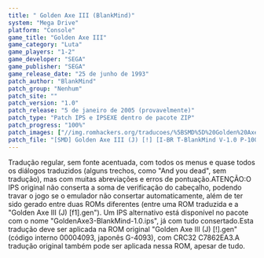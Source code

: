 ```yaml
---
title: " Golden Axe III (BlankMind)"
system: "Mega Drive"
platform: "Console"
game_title: "Golden Axe III"
game_category: "Luta"
game_players: "1-2"
game_developer: "SEGA"
game_publisher: "SEGA"
game_release_date: "25 de junho de 1993"
patch_author: "BlankMind"
patch_group: "Nenhum"
patch_site: ""
patch_version: "1.0"
patch_release: "5 de janeiro de 2005 (provavelmente)"
patch_type: "Patch IPS e IPSEXE dentro de pacote ZIP"
patch_progress: "100%"
patch_images: ["//img.romhackers.org/traducoes/%5BSMD%5D%20Golden%20Axe%20III%20-%20BlankMind%20-%201.png","//img.romhackers.org/traducoes/%5BSMD%5D%20Golden%20Axe%20III%20-%20BlankMind%20-%202.png","//img.romhackers.org/traducoes/%5BSMD%5D%20Golden%20Axe%20III%20-%20BlankMind%20-%203.png"]
patch_file: "[SMD] Golden Axe III (J) [!] [I-BR T-BlankMind V-1.0 P-100% A-2005].zip"
---
```

Tradução regular, sem fonte acentuada, com todos os menus e quase todos os diálogos traduzidos (alguns trechos, como "And you dead", sem tradução), mas com muitas abreviações e erros de pontuação.ATENÇÃO:O IPS original não conserta a soma de verificação do cabeçalho, podendo travar o jogo se o emulador não consertar automaticamente, além de ter sido gerado entre duas ROMs diferentes (entre uma ROM traduzida e a "Golden Axe III (J) [f1].gen"). Um IPS alternativo está disponível no pacote com o nome "GoldenAxe3-BlankMind-1.0.ips", já com tudo consertado.Esta tradução deve ser aplicada na ROM original "Golden Axe III (J) [!].gen" (código interno 00004093, japonês G-4093), com CRC32 C7862EA3.A tradução original também pode ser aplicada nessa ROM, apesar de tudo.